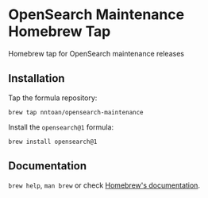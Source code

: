 # OpenSearch Maintenance Homebrew Tap

Homebrew tap for OpenSearch maintenance releases

## Installation

Tap the formula repository:

    brew tap nntoan/opensearch-maintenance

Install the `opensearch@1` formula:

    brew install opensearch@1

## Documentation

`brew help`, `man brew` or check [Homebrew's documentation](https://docs.brew.sh).
